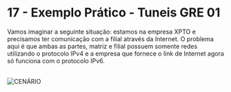 # 17 - Exemplo Prático - Tuneis GRE 01

Vamos imaginar a seguinte situação: estamos na empresa XPTO e precisamos ter comunicação com a filial através da Internet. O problema aqui é que ambas as partes, matriz e filial possuem somente redes utilizando o protocolo IPv4 e a empresa que fornece o link de Internet agora só funciona com o protocolo IPv6. <br></br>

![CENÁRIO](Imagens/cenário.png) <br></br>